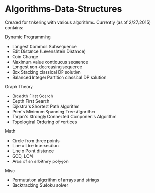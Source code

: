 # Algorithms-Data-Structures

Created for tinkering with various algorithms.  Currently (as of 2/27/2015) contains:

Dynamic Programming
  - Longest Common Subsequence
  - Edit Distance (Levenshtein Distance)
  - Coin Change
  - Maximum value contiguous sequence
  - Longest non-decreasing sequence
  - Box Stacking classical DP solution
  - Balanced Integer Partition classical DP solution

Graph Theory
  - Breadth First Search
  - Depth First Search
  - Dijkstra's Shortest Path Algorithm
  - Prim's Minimum Spanning Tree Algorithm
  - Tarjan's Strongly Connected Components Algorithm
  - Topological Ordering of vertices

Math
  - Circle from three points
  - Line x Line intersection
  - Line x Point distance
  - GCD, LCM
  - Area of an arbitrary polygon

Misc.
  - Permutation algorithm of arrays and strings
  - Backtracking Sudoku solver
